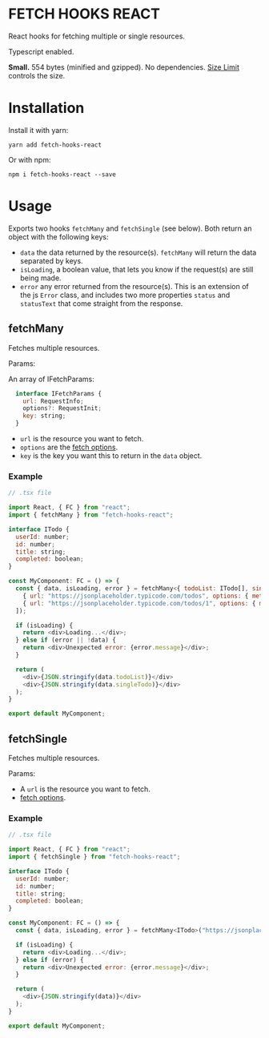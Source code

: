 # FETCH HOOKS REACT

React hooks for fetching multiple or single resources.

Typescript enabled.

**Small.** 554 bytes (minified and gzipped). No dependencies.
[Size Limit](https://github.com/ai/size-limit) controls the size.


# Installation

Install it with yarn:

```
yarn add fetch-hooks-react
```


Or with npm:


```
npm i fetch-hooks-react --save
```


# Usage

Exports two hooks `fetchMany` and `fetchSingle` (see below). Both return an object with the following keys:
- `data` the data returned by the resource(s). `fetchMany` will return the data separated by keys.
- `isLoading`, a boolean value, that lets you know if the request(s) are still being made.
- `error` any error returned from the resource(s). This is an extension of the js `Error` class, and includes two more properties `status` and `statusText` that come straight from the response.



## fetchMany

Fetches multiple resources.

Params:

An array of IFetchParams:

```javascript
  interface IFetchParams {
    url: RequestInfo;
    options?: RequestInit;
    key: string;
  }
```

- `url` is the resource you want to fetch.
- `options` are the [fetch options](https://developer.mozilla.org/en-US/docs/Web/API/Fetch_API/Using_Fetch#Supplying_request_options). 
- `key` is the key you want this to return in the `data` object.


### Example

```javascript
// .tsx file

import React, { FC } from "react";
import { fetchMany } from "fetch-hooks-react";

interface ITodo {
  userId: number;
  id: number;
  title: string;
  completed: boolean;
}

const MyComponent: FC = () => {
  const { data, isLoading, error } = fetchMany<{ todoList: ITodo[], singleTodo: ITodo>([
    { url: "https://jsonplaceholder.typicode.com/todos", options: { method: "GET" }, key: "todoList" },
    { url: "https://jsonplaceholder.typicode.com/todos/1", options: { method: "GET" }, key: "singleTodo" }
  ]); 

  if (isLoading) {
    return <div>Loading...</div>;
  } else if (error || !data) {
    return <div>Unexpected error: {error.message}</div>;
  }

  return (
    <div>{JSON.stringify(data.todoList)}</div>
    <div>{JSON.stringify(data.singleTodo)}</div>
  );
}

export default MyComponent;
```


## fetchSingle

Fetches multiple resources.

Params:

- A `url` is the resource you want to fetch.
- [fetch options](https://developer.mozilla.org/en-US/docs/Web/API/Fetch_API/Using_Fetch#Supplying_request_options). 


### Example

```javascript
// .tsx file

import React, { FC } from "react";
import { fetchSingle } from "fetch-hooks-react";

interface ITodo {
  userId: number;
  id: number;
  title: string;
  completed: boolean;
}

const MyComponent: FC = () => {
  const { data, isLoading, error } = fetchMany<ITodo>("https://jsonplaceholder.typicode.com/todos/1", { method: "GET" });

  if (isLoading) {
    return <div>Loading...</div>;
  } else if (error) {
    return <div>Unexpected error: {error.message}</div>;
  }

  return (
    <div>{JSON.stringify(data)}</div>
  );
}

export default MyComponent;
```
